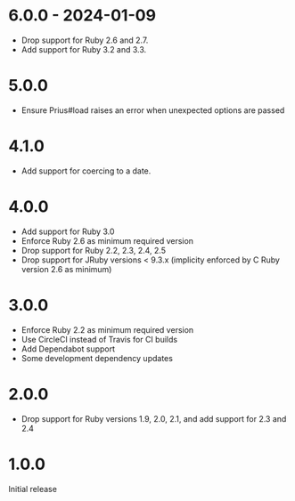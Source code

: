 # 6.0.0 - 2024-01-09

- Drop support for Ruby 2.6 and 2.7.
- Add support for Ruby 3.2 and 3.3.

# 5.0.0

- Ensure Prius#load raises an error when unexpected options are passed

# 4.1.0

- Add support for coercing to a date.

# 4.0.0

- Add support for Ruby 3.0
- Enforce Ruby 2.6 as minimum required version
- Drop support for Ruby 2.2, 2.3, 2.4, 2.5
- Drop support for JRuby versions < 9.3.x (implicity enforced by C Ruby version 2.6 as minimum)

# 3.0.0

- Enforce Ruby 2.2 as minimum required version
- Use CircleCI instead of Travis for CI builds
- Add Dependabot support
- Some development dependency updates

# 2.0.0

- Drop support for Ruby versions 1.9, 2.0, 2.1, and add support for 2.3 and 2.4

# 1.0.0

Initial release
